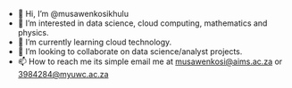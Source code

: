 - 👋 Hi, I’m @musawenkosikhulu
- 👀 I’m interested in data science, cloud computing, mathematics and physics.
- 🌱 I’m currently learning cloud technology.
- 💞️ I’m looking to collaborate on data science/analyst projects.
- 📫 How to reach me its simple email me at musawenkosi@aims.ac.za or 3984284@myuwc.ac.za

<!---
musawenkosikhulu/musawenkosikhulu is a ✨ special ✨ repository because its `README.md` (this file) appears on your GitHub profile.
You can click the Preview link to take a look at your changes.
--->
